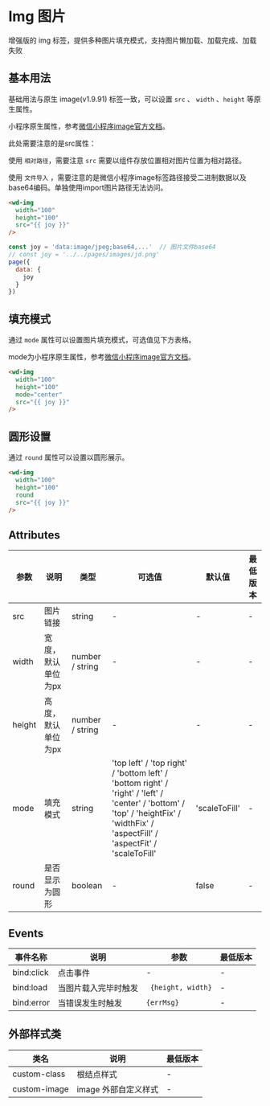 <frame/>

#  Img 图片

增强版的 img 标签，提供多种图片填充模式，支持图片懒加载、加载完成、加载失败


## 基本用法

基础用法与原生 image(v1.9.91) 标签一致，可以设置 `src` 、 `width` 、`height` 等原生属性。

小程序原生属性，参考[微信小程序image官方文档](https://developers.weixin.qq.com/miniprogram/dev/component/image.html)。

此处需要注意的是src属性：

使用 `相对路径`，需要注意 `src` 需要以组件存放位置相对图片位置为相对路径。

使用 `文件导入` ，需要注意的是微信小程序image标签路径接受二进制数据以及base64编码。单独使用import图片路径无法访问。

```html
<wd-img
  width="100"
  height="100"
  src="{{ joy }}"
/>
```

```JavaScript
const joy = 'data:image/jpeg;base64,...'  // 图片文件base64
// const joy = '../../pages/images/jd.png'
page({
  data: {
    joy
  }
})
```

## 填充模式

通过 `mode` 属性可以设置图片填充模式，可选值见下方表格。

mode为小程序原生属性，参考[微信小程序image官方文档](https://developers.weixin.qq.com/miniprogram/dev/component/image.html)。

```html
<wd-img
  width="100"
  height="100"
  mode="center"
  src="{{ joy }}"
/>
```

## 圆形设置

通过 `round` 属性可以设置以圆形展示。

```html
<wd-img
  width="100"
  height="100"
  round
  src="{{ joy }}"
/>
```

## Attributes

| 参数 | 说明 | 类型 | 可选值 | 默认值 | 最低版本 |
|-----|------|-----|-------|-------|---------|
| src | 图片链接 | string | - | - | - |
| width | 宽度，默认单位为px | number / string | - | - | - |
| height | 高度，默认单位为px | number / string | - | - | - |
| mode | 填充模式 | string | 'top left' / 'top right' / 'bottom left' / 'bottom right' / 'right' / 'left' / 'center' / 'bottom' / 'top' / 'heightFix' / 'widthFix' / 'aspectFill' / 'aspectFit' / 'scaleToFill' | 'scaleToFill' | - |
| round | 是否显示为圆形 | boolean | - | false | - |

## Events

| 事件名称 | 说明 | 参数 | 最低版本 |
|---------|-----|-----|---------|
| bind:click | 点击事件 | - | - |
| bind:load | 当图片载入完毕时触发 | ` {height, width}` | - |
| bind:error | 当错误发生时触发 | `{errMsg}` | - |

## 外部样式类

| 类名 | 说明 | 最低版本 |
|-----|------|--------|
| custom-class | 根结点样式 | - |
| custom-image| image 外部自定义样式 | - |

